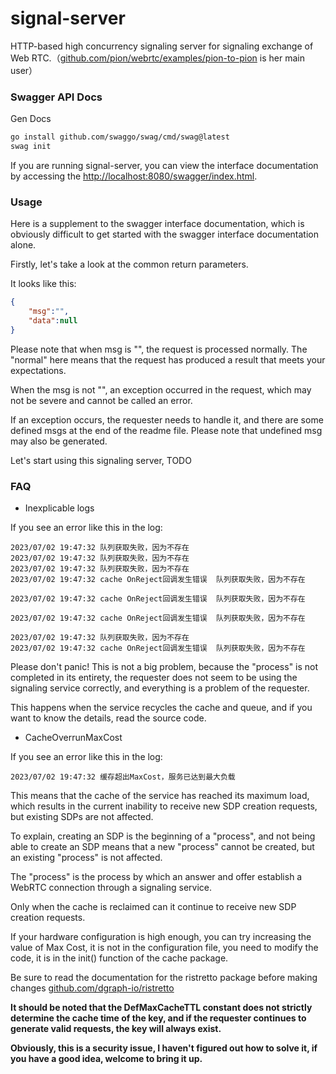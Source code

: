 [//]: # (自述文件生成命令)
[//]: # (p="README.md" && cat readme-source.md > ${p} && echo -e "\n\n"'```go' >> ${p} && go doc -all -src custerrors/custerrors.go >> ${p} && echo '```' >> ${p})
# signal-server 

HTTP-based high concurrency signaling server for signaling exchange of Web RTC.（[github.com/pion/webrtc/examples/pion-to-pion](https://github.com/pion/webrtc/examples/pion-to-pion) is her main user）

### Swagger API Docs

Gen Docs

```bash
go install github.com/swaggo/swag/cmd/swag@latest
swag init
```

If you are running signal-server, you can view the interface documentation by accessing the [http://localhost:8080/swagger/index.html](http://localhost:8080/swagger/index.html).

### Usage

Here is a supplement to the swagger interface documentation, which is obviously difficult to get started with the swagger interface documentation alone.

Firstly, let's take a look at the common return parameters.

It looks like this:

```json
{
    "msg":"",
    "data":null
}
```

Please note that when msg is "", the request is processed normally.
The "normal" here means that the request has produced a result that meets your expectations.

When the msg is not "", an exception occurred in the request, which may not be severe and cannot be called an error.

If an exception occurs, the requester needs to handle it, and there are some defined msgs at the end of the readme file.
Please note that undefined msg may also be generated.

Let's start using this signaling server, TODO

### FAQ

- Inexplicable logs

If you see an error like this in the log:

```log
2023/07/02 19:47:32 队列获取失败，因为不存在
2023/07/02 19:47:32 队列获取失败，因为不存在
2023/07/02 19:47:32 队列获取失败，因为不存在
2023/07/02 19:47:32 cache OnReject回调发生错误  队列获取失败，因为不存在

2023/07/02 19:47:32 cache OnReject回调发生错误  队列获取失败，因为不存在

2023/07/02 19:47:32 cache OnReject回调发生错误  队列获取失败，因为不存在

2023/07/02 19:47:32 队列获取失败，因为不存在
2023/07/02 19:47:32 cache OnReject回调发生错误  队列获取失败，因为不存在
```

Please don't panic! This is not a big problem, because the "process" is not completed in its entirety, the requester does not seem to be using the signaling service correctly, and everything is a problem of the requester.

This happens when the service recycles the cache and queue, and if you want to know the details, read the source code.

- CacheOverrunMaxCost

If you see an error like this in the log:

```log
2023/07/02 19:47:32 缓存超出MaxCost，服务已达到最大负载
```

This means that the cache of the service has reached its maximum load, which results in the current inability to receive new SDP creation requests, but existing SDPs are not affected.

To explain, creating an SDP is the beginning of a "process", and not being able to create an SDP means that a new "process" cannot be created, but an existing "process" is not affected.

The "process" is the process by which an answer and offer establish a WebRTC connection through a signaling service.

Only when the cache is reclaimed can it continue to receive new SDP creation requests.

If your hardware configuration is high enough, you can try increasing the value of Max Cost, it is not in the configuration file, you need to modify the code, it is in the init() function of the cache package.

Be sure to read the documentation for the ristretto package before making changes [github.com/dgraph-io/ristretto](https://github.com/dgraph-io/ristretto)

**It should be noted that the DefMaxCacheTTL constant does not strictly determine the cache time of the key, and if the requester continues to generate valid requests, the key will always exist.**

**Obviously, this is a security issue, I haven't figured out how to solve it, if you have a good idea, welcome to bring it up.**